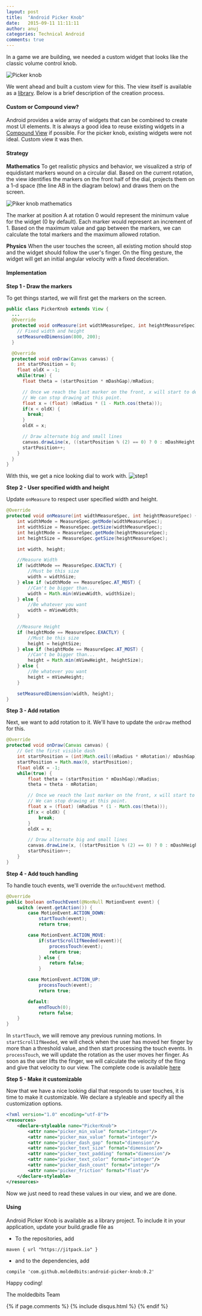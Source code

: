 ```yaml
---
layout: post
title:  "Android Picker Knob"
date:   2015-09-11 11:11:11
author: anuj
categories: Technical Android
comments: true
---
```


In a game we are building, we needed a custom widget that looks like the classic volume control knob.

![Picker knob][screenshot]

We went ahead and built a custom view for this. The view itself is available as a [library][github-page]. Below is a brief description of the creation process.

#### Custom or Compound view?
Android provides a wide array of widgets that can be combined to create most UI elements. It is always a good idea to reuse existing widgets in a [Compound View][compound-view] if possible. For the picker knob, existing widgets were not ideal. Custom view it was then.

#### Strategy

__Mathematics__
To get realistic physics and behavior, we visualized a strip of equidistant markers wound on a circular dial. Based on the current rotation, the view identifies the markers on the front half of the dial, projects them on a 1-d space (the line AB in the diagram below) and draws them on the screen.

![Piker knob mathematics][picker-knob-mathematics]

The marker at position A at rotation 0 would represent the minimum value for the widget (0 by default). Each marker would represent an increment of 1. Based on the maximum value and gap between the markers, we can calculate the total markers and the maximum allowed rotation.

__Physics__
When the user touches the screen, all existing motion should stop and the widget should follow the user's finger. On the fling gesture, the widget will get an initial angular velocity with a fixed deceleration.

#### Implementation

__Step 1 - Draw the markers__

To get things started, we will first get the markers on the screen.

```Java
public class PickerKnob extends View {
  ...
  @Override
  protected void onMeasure(int widthMeasureSpec, int heightMeasureSpec) {
    // Fixed width and height
    setMeasuredDimension(800, 200);
  }

  @Override
  protected void onDraw(Canvas canvas) {
    int startPosition = 0;
    float oldX = -1;
    while(true) {
      float theta = (startPosition * mDashGap)/mRadius;

      // Once we reach the last marker on the front, x will start to decrease.
      // We can stop drawing at this point.
      float x = (float) (mRadius * (1 - Math.cos(theta)));
      if(x < oldX) {
        break;
      }
      oldX = x;

      // Draw alternate big and small lines
      canvas.drawLine(x, ((startPosition % (2) == 0) ? 0 : mDashHeight / 2), x, mViewHeight, mPaint);
      startPosition++;
    }
  }
}

```

With this, we get a nice looking dial to work with.
![step1][step1-screenshot]

__Step 2 - User specified width and height__

Update ```onMeasure``` to respect user specified width and height.

```Java
@Override
protected void onMeasure(int widthMeasureSpec, int heightMeasureSpec) {
    int widthMode = MeasureSpec.getMode(widthMeasureSpec);
    int widthSize = MeasureSpec.getSize(widthMeasureSpec);
    int heightMode = MeasureSpec.getMode(heightMeasureSpec);
    int heightSize = MeasureSpec.getSize(heightMeasureSpec);

    int width, height;

    //Measure Width
    if (widthMode == MeasureSpec.EXACTLY) {
        //Must be this size
        width = widthSize;
    } else if (widthMode == MeasureSpec.AT_MOST) {
        //Can't be bigger than...
        width = Math.min(mViewWidth, widthSize);
    } else {
        //Be whatever you want
        width = mViewWidth;
    }

    //Measure Height
    if (heightMode == MeasureSpec.EXACTLY) {
        //Must be this size
        height = heightSize;
    } else if (heightMode == MeasureSpec.AT_MOST) {
        //Can't be bigger than...
        height = Math.min(mViewHeight, heightSize);
    } else {
        //Be whatever you want
        height = mViewHeight;
    }

    setMeasuredDimension(width, height);
}
```

__Step 3 - Add rotation__

Next, we want to add rotation to it. We'll have to update the ```onDraw``` method for this.

```Java
@Override
protected void onDraw(Canvas canvas) {
    // Get the first visible dash
    int startPosition = (int)Math.ceil((mRadius * mRotation)/ mDashGap);
    startPosition = Math.max(0, startPosition);
    float oldX = -1;
    while(true) {
        float theta = (startPosition * mDashGap)/mRadius;
        theta = theta - mRotation;

        // Once we reach the last marker on the front, x will start to decrease.
        // We can stop drawing at this point.
        float x = (float) (mRadius * (1 - Math.cos(theta)));
        if(x < oldX) {
            break;
        }
        oldX = x;

        // Draw alternate big and small lines
        canvas.drawLine(x, ((startPosition % (2) == 0) ? 0 : mDashHeight / 2), x, mViewHeight, mPaint);
        startPosition++;
    }
}
```

__Step 4 - Add touch handling__

To handle touch events, we'll override the ```onTouchEvent``` method.

```Java
@Override
public boolean onTouchEvent(@NonNull MotionEvent event) {
    switch (event.getAction()) {
        case MotionEvent.ACTION_DOWN:
            startTouch(event);
            return true;

        case MotionEvent.ACTION_MOVE:
            if(startScrollIfNeeded(event)){
                processTouch(event);
                return true;
            } else {
                return false;
            }

        case MotionEvent.ACTION_UP:
            processTouch(event);
            return true;

        default:
            endTouch(0);
            return false;
    }
}
```

In ```startTouch```, we will remove any previous running motions. In ```startScrollIfNeeded```, we will check when the user has moved her finger by more than a threshold value, and then start processing the touch events. In ```processTouch```, we will update the rotation as the user moves her finger. As soon as the user lifts the finger, we will calculate the velocity of the fling and give that velocity to our view. The complete code is available [here][picker-knob-java]

__Step 5 - Make it customizable__

Now that we have a nice looking dial that responds to user touches, it is time to make it customizable. We declare a styleable and specify all the customization options.

```xml
<?xml version="1.0" encoding="utf-8"?>
<resources>
    <declare-styleable name="PickerKnob">
        <attr name="picker_min_value" format="integer"/>
        <attr name="picker_max_value" format="integer"/>
        <attr name="picker_dash_gap" format="dimension"/>
        <attr name="picker_text_size" format="dimension"/>
        <attr name="picker_text_padding" format="dimension"/>
        <attr name="picker_text_color" format="integer"/>
        <attr name="picker_dash_count" format="integer"/>
        <attr name="picker_friction" format="float"/>
    </declare-styleable>
</resources>
```

Now we just need to read these values in our view, and we are done.

#### Using

Android Picker Knob is available as a library project. To include it in your application, update your build.gradle file as

- To the repositories, add
```
maven { url "https://jitpack.io" }
```

- and to the dependencies, add
```
compile 'com.github.moldedbits:android-picker-knob:0.2'
```

Happy coding!

The moldedbits Team

[screenshot]: {{site.url}}/assets/images/picker-knob.png "Picker knob"
[github-page]: http://github.com/moldedbits/android-picker-knob
[compound-view]: https://developer.android.com/guide/topics/ui/custom-components.html#compound
[picker-knob-mathematics]: {{site.url}}/assets/images/picker-knob-mathematics.png
[step1-screenshot]: {{site.url}}/assets/images/step1.png
[picker-knob-java]: https://github.com/moldedbits/android-picker-knob/blob/master/pickerknob/src/main/java/com/moldedbits/pickerknob/PickerKnob.java

{% if page.comments %}
{% include disqus.html %}
{% endif %}
